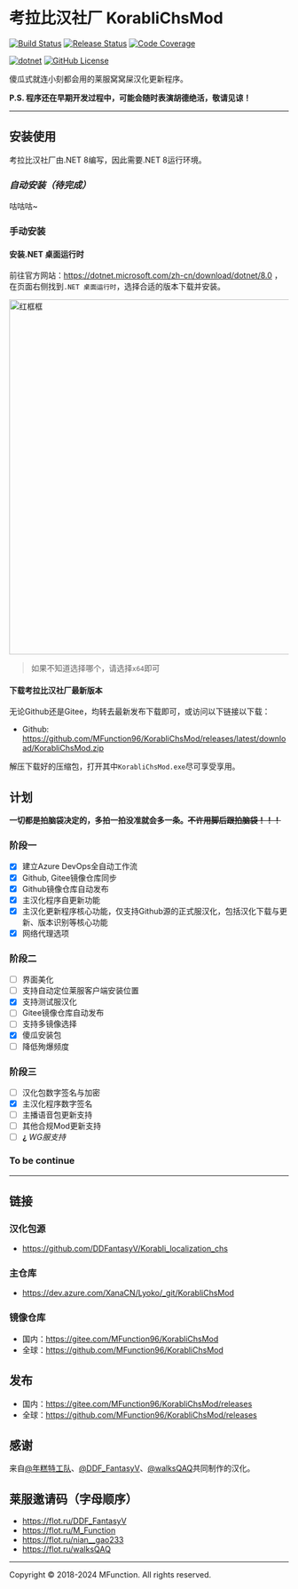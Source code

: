 # 考拉比汉社厂 KorabliChsMod

[![Build Status](https://dev.azure.com/XanaCN/Lyoko/_apis/build/status/KorabliChsMod/Build?branchName=main)](https://dev.azure.com/XanaCN/Lyoko/_build/latest?definitionId=20&branchName=main) [![Release Status](https://vsrm.dev.azure.com/XanaCN/_apis/public/Release/badge/f06af8ee-5084-455c-ac24-8fc4f735382c/5/7)](https://dev.azure.com/XanaCN/Lyoko/_release?view=all&path=%5CKorabliChsMod&_a=releases) [![Code Coverage](https://img.shields.io/azure-devops/coverage/XanaCN/Lyoko/20/main)]()

[![dotnet](https://img.shields.io/badge/.NET-%3E%3D8.0.4-blue.svg?style=flat-square&logo=.NET)](https://dotnet.microsoft.com/)
[![GitHub License](https://img.shields.io/github/license/MFunction96/KorabliChsMod)](https://github.com/MFunction96/KorabliChsMod/blob/main/LICENSE)


傻瓜式就连小刻都会用的莱服窝窝屎汉化更新程序。

**P.S. 程序还在早期开发过程中，可能会随时表演胡德绝活，敬请见谅！**

---

## 安装使用

考拉比汉社厂由.NET 8编写，因此需要.NET 8运行环境。

### *自动安装（待完成）*

咕咕咕~

### 手动安装

#### 安装.NET 桌面运行时

前往官方网站：https://dotnet.microsoft.com/zh-cn/download/dotnet/8.0 ，在页面右侧找到`.NET 桌面运行时`，选择合适的版本下载并安装。

<img src="https://dev.azure.com/XanaCN/f06af8ee-5084-455c-ac24-8fc4f735382c/_apis/git/repositories/d36405a6-bc74-45e3-b720-3a2c79f5c30e/items?path=/doc/README/.NETDesktopRuntime.png" alt="红框框" width="640" height="auto">

> 如果不知道选择哪个，请选择`x64`即可

#### 下载考拉比汉社厂最新版本

无论Github还是Gitee，均转去最新发布下载即可，或访问以下链接以下载：

- Github: https://github.com/MFunction96/KorabliChsMod/releases/latest/download/KorabliChsMod.zip

解压下载好的压缩包，打开其中`KorabliChsMod.exe`尽可享受享用。

## 计划

**一切都是拍脑袋决定的，多拍一拍没准就会多一条。~~不许用脚后跟拍脑袋！！！~~**

### 阶段一

- [x] 建立Azure DevOps全自动工作流
- [x] Github, Gitee镜像仓库同步
- [x] Github镜像仓库自动发布
- [x] 主汉化程序自更新功能
- [x] 主汉化更新程序核心功能，仅支持Github源的正式服汉化，包括汉化下载与更新、版本识别等核心功能
- [x] 网络代理选项

### 阶段二

- [ ] 界面美化
- [ ] 支持自动定位莱服客户端安装位置
- [x] 支持测试服汉化
- [ ] Gitee镜像仓库自动发布
- [ ] 支持多镜像选择
- [x] 傻瓜安装包
- [ ] 降低殉爆频度

### 阶段三

- [ ] 汉化包数字签名与加密
- [x] 主汉化程序数字签名
- [ ] 主播语音包更新支持
- [ ] 其他合规Mod更新支持
- [ ] **¿** *WG服支持*

### To be continue

---

## 链接

### 汉化包源

- https://github.com/DDFantasyV/Korabli_localization_chs

### 主仓库

- https://dev.azure.com/XanaCN/Lyoko/_git/KorabliChsMod

### 镜像仓库

- 国内：https://gitee.com/MFunction96/KorabliChsMod
- 全球：https://github.com/MFunction96/KorabliChsMod

## 发布

- 国内：https://gitee.com/MFunction96/KorabliChsMod/releases
- 全球：https://github.com/MFunction96/KorabliChsMod/releases

## 感谢

来自[@年糕特工队](https://space.bilibili.com/103312972)、[@DDF_FantasyV](https://space.bilibili.com/475887963)、[@walksQAQ](https://space.bilibili.com/87278382)共同制作的汉化。

## 莱服邀请码（字母顺序）

- https://flot.ru/DDF_FantasyV
- https://flot.ru/M_Function
- https://flot.ru/nian__gao233
- https://flot.ru/walksQAQ

---

Copyright &copy; 2018-2024 MFunction.
All rights reserved.